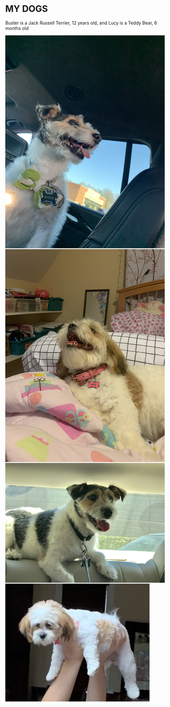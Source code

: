 # MY DOGS
Buster is a Jack Russell Terrier, 12 years old, and Lucy is a Teddy Bear, 6 months old

![Buster1](/IMG-2572.jpg "Cute dog")
![Lucy1](/IMG-2561.jpg "Another cute dog")
![Buster2](/IMG-2570.jpg "More Buster")
![Lucy2](/IMG-2574.jpg "More Lucy")
